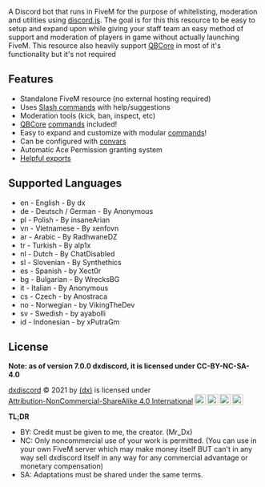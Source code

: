 A Discord bot that runs in FiveM for the purpose of whitelisting, moderation and utilities using [discord.js](https://discord.js.org/). The goal is for this this resource to be easy to setup and expand upon while giving your staff team an easy method of support and moderation of players in game without actually launching FiveM. This resource also heavily support [QBCore](https://github.com/qbcore-framework) in most of it's functionality but it's not required

## Features

- Standalone FiveM resource (no external hosting required)
- Uses [Slash commands](https://support.discord.com/hc/en-us/articles/1500000368501-Slash-Commands-FAQ) with help/suggestions
- Moderation tools (kick, ban, inspect, etc)
- [QBCore](https://github.com/qbcore-framework) [commands](https://dx.github.io/dxdiscord/commands) included!
- Easy to expand and customize with modular [commands](https://dx.github.io/dxdiscord/commands#add-commands)!
- Can be configured with [convars](https://dx.github.io/dxdiscord/convars)
- Automatic Ace Permission granting system
- [Helpful exports](https://dx.github.io/dxdiscord/exports)

## Supported Languages

- en - English - By dx
- de - Deutsch / German - By Anonymous
- pl - Polish - By insaneArian
- vn - Vietnamese - By xenfovn
- ar - Arabic - By RadhwaneDZ
- tr - Turkish - By alp1x
- nl - Dutch - By ChatDisabled
- sl - Slovenian - By Synthethics
- es - Spanish - by Xect0r
- bg - Bulgarian - By WrecksBG
- it - Italian - By Anonymous
- cs - Czech - by Anostraca
- no - Norwegian - by VikingTheDev
- sv - Swedish - by ayabolli
- id - Indonesian - by xPutraGm

## License

**Note: as of version 7.0.0 dxdiscord, it is licensed under CC-BY-NC-SA-4.0**

<p xmlns:cc="http://creativecommons.org/ns#" xmlns:dct="http://purl.org/dc/terms/"><a property="dct:title" rel="cc:attributionURL" href="https://github.com/Mr-Dx-Developer/dxdiscord">dxdiscord</a> © 2021 by <a rel="cc:attributionURL dct:creator" property="cc:attributionName" href="https://github.com/dx"> (dx)</a> is licensed under <a href="http://creativecommons.org/licenses/by-nc-sa/4.0/?ref=chooser-v1" target="_blank" rel="license noopener noreferrer" style="display:inline-block;">Attribution-NonCommercial-ShareAlike 4.0 International<img style="height:22px!important;margin-left:3px;vertical-align:text-bottom;" src="https://mirrors.creativecommons.org/presskit/icons/cc.svg?ref=chooser-v1"><img style="height:22px!important;margin-left:3px;vertical-align:text-bottom;" src="https://mirrors.creativecommons.org/presskit/icons/by.svg?ref=chooser-v1"><img style="height:22px!important;margin-left:3px;vertical-align:text-bottom;" src="https://mirrors.creativecommons.org/presskit/icons/nc.svg?ref=chooser-v1"><img style="height:22px!important;margin-left:3px;vertical-align:text-bottom;" src="https://mirrors.creativecommons.org/presskit/icons/sa.svg?ref=chooser-v1"></a></p>

**TL;DR**
- BY: Credit must be given to me, the creator. (Mr_Dx)
- NC: Only noncommercial use of your work is permitted. (You can use in your own FiveM server which may make money itself BUT can't in any way sell dxdiscord itself in any way for any commercial advantage or monetary compensation)
- SA: Adaptations must be shared under the same terms.

